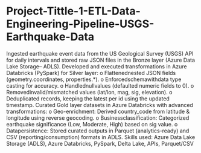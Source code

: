 # Project-Tittle-1-ETL-Data-Engineering-Pipeline-USGS-Earthquake-Data
 Ingested earthquake event data from the US Geological Survey (USGS) API for daily intervals and stored raw JSON files in the
 Bronze layer (Azure Data Lake Storage– ADLS).
 Developed and executed transformations in Azure Databricks (PySpark) for Silver layer:
 o Flattenednested JSON fields (geometry.coordinates, properties.*).
 o Enforcedschemawithdata type casting for accuracy.
 o Handlednullvalues (defaulted numeric fields to 0).
 o Removedinvalid/mismatched values (lat/lon, mag, sig, elevation).
 o Deduplicated records, keeping the latest per id using the updated timestamp.
 Curated Gold layer datasets in Azure Databricks with advanced transformations:
 o Geo-enrichment: Derived country_code from latitude & longitude using reverse geocoding.
 o Businessclassification: Categorized earthquake significance (Low, Moderate, High) based on sig value.
 o Datapersistence: Stored curated outputs in Parquet (analytics-ready) and CSV (reporting/consumption) formats in
 ADLS.
 Skills used: Azure Data Lake Storage (ADLS), Azure Databricks, PySpark, Delta Lake, APIs, Parquet/CSV

